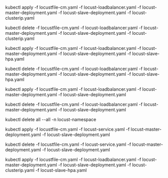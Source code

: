 kubectl apply -f locustfile-cm.yaml -f locust-loadbalancer.yaml -f locust-master-deployment.yaml -f locust-slave-deployment.yaml -f locust-clusterip.yaml


kubectl delete -f locustfile-cm.yaml -f locust-loadbalancer.yaml -f locust-master-deployment.yaml -f locust-slave-deployment.yaml -f locust-clusterip.yaml






kubectl apply -f locustfile-cm.yaml -f locust-loadbalancer.yaml -f locust-master-deployment.yaml -f locust-slave-deployment.yaml -f locust-slave-hpa.yaml


kubectl delete -f locustfile-cm.yaml -f locust-loadbalancer.yaml -f locust-master-deployment.yaml -f locust-slave-deployment.yaml -f locust-slave-hpa.yaml






kubectl apply -f locustfile-cm.yaml -f locust-loadbalancer.yaml -f locust-master-deployment.yaml -f locust-slave-deployment.yaml


kubectl delete -f locustfile-cm.yaml -f locust-loadbalancer.yaml -f locust-master-deployment.yaml -f locust-slave-deployment.yaml


kubectl delete all --all -n locust-namespace


kubectl apply -f locustfile-cm.yaml -f locust-service.yaml -f locust-master-deployment.yaml -f locust-slave-deployment.yaml


kubectl delete -f locustfile-cm.yaml -f locust-service.yaml -f locust-master-deployment.yaml -f locust-slave-deployment.yaml



kubectl apply -f locustfile-cm.yaml -f locust-loadbalancer.yaml -f locust-master-deployment.yaml -f locust-slave-deployment.yaml -f locust-clusterip.yaml -f locust-slave-hpa.yaml